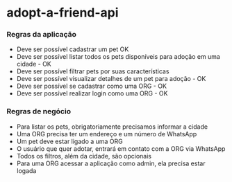 # adopt-a-friend-api

### Regras da aplicação

- Deve ser possível cadastrar um pet OK
- Deve ser possível listar todos os pets disponíveis para adoção em uma cidade - OK
- Deve ser possível filtrar pets por suas características
- Deve ser possível visualizar detalhes de um pet para adoção - OK
- Deve ser possível se cadastrar como uma ORG - OK
- Deve ser possível realizar login como uma ORG - OK

### Regras de negócio

- Para listar os pets, obrigatoriamente precisamos informar a cidade
- Uma ORG precisa ter um endereço e um número de WhatsApp
- Um pet deve estar ligado a uma ORG
- O usuário que quer adotar, entrará em contato com a ORG via WhatsApp
- Todos os filtros, além da cidade, são opcionais
- Para uma ORG acessar a aplicação como admin, ela precisa estar logada
